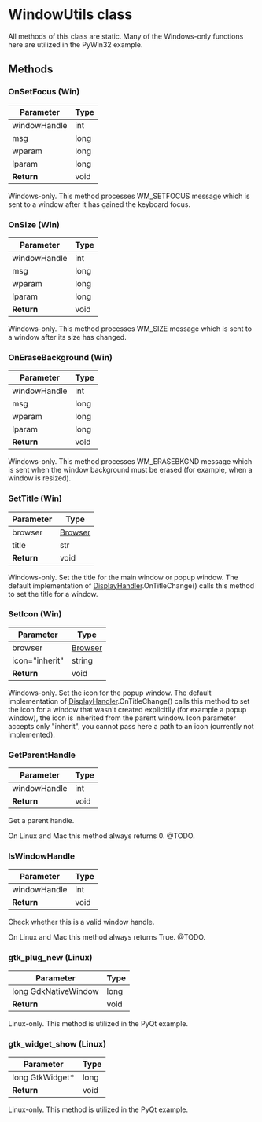 # WindowUtils class

All methods of this class are static. Many of the Windows-only functions here are utilized in the PyWin32 example.

<!-- START doctoc -->
<!-- END doctoc -->

## Methods

### OnSetFocus (Win)

| Parameter | Type |
| --- | --- |
| windowHandle | int |
| msg | long |
| wparam | long |
| lparam | long |
| __Return__ | void |

Windows-only. This method processes WM_SETFOCUS message which is sent to a window after it has gained the keyboard focus.

### OnSize (Win)

| Parameter | Type |
| --- | --- |
| windowHandle | int |
| msg | long |
| wparam | long |
| lparam | long |
| __Return__ | void |

Windows-only. This method processes WM_SIZE message which is sent to a window after its size has changed.

### OnEraseBackground (Win)

| Parameter | Type |
| --- | --- |
| windowHandle | int |
| msg | long |
| wparam | long |
| lparam | long |
| __Return__ | void |

Windows-only. This method processes WM_ERASEBKGND message which is sent when the window background must be erased (for example, when a window is resized).

### SetTitle (Win)

| Parameter | Type |
| --- | --- |
| browser | [Browser](Browser.md) |
| title | str |
| __Return__ | void |

Windows-only. Set the title for the main window or popup window. The default implementation of [DisplayHandler](../handlers/DisplayHandler.md).OnTitleChange() calls this method to set the title for a window.

### SetIcon (Win)

| Parameter | Type |
| --- | --- |
| browser | [Browser](Browser.md) |
| icon="inherit" | string |
| __Return__ | void |

Windows-only. Set the icon for the popup window. The default implementation of [DisplayHandler](../handlers/DisplayHandler.md).OnTitleChange() calls this method to set the icon for a window that wasn't created explicitily (for example a popup window), the icon is inherited from the parent window. Icon parameter accepts only "inherit", you cannot pass here a path to an icon (currently not implemented).

### GetParentHandle

| Parameter | Type |
| --- | --- |
| windowHandle | int |
| __Return__ | void |

Get a parent handle.

On Linux and Mac this method always returns 0. @TODO.

### IsWindowHandle

| Parameter | Type |
| --- | --- |
| windowHandle | int |
| __Return__ | void |

Check whether this is a valid window handle.

On Linux and Mac this method always returns True. @TODO.

### gtk_plug_new (Linux)

| Parameter | Type |
| --- | --- |
| long GdkNativeWindow | long |
| __Return__ | void |

Linux-only. This method is utilized in the PyQt example.

### gtk_widget_show (Linux)

| Parameter | Type |
| --- | --- |
| long GtkWidget* | long |
| __Return__ | void |

Linux-only. This method is utilized in the PyQt example.
